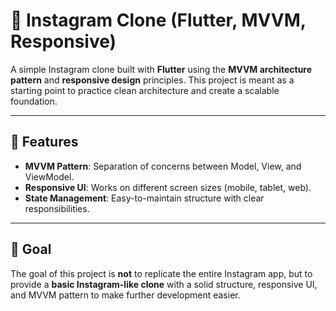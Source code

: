# 📸 Instagram Clone (Flutter, MVVM, Responsive)

A simple Instagram clone built with **Flutter** using the **MVVM architecture pattern** and **responsive design** principles. This project is meant as a starting point to practice clean architecture and create a scalable foundation.

---

## 🚀 Features

* **MVVM Pattern**: Separation of concerns between Model, View, and ViewModel.
* **Responsive UI**: Works on different screen sizes (mobile, tablet, web).
* **State Management**: Easy-to-maintain structure with clear responsibilities.
---

## 🎯 Goal

The goal of this project is **not** to replicate the entire Instagram app, but to provide a **basic Instagram-like clone** with a solid structure, responsive UI, and MVVM pattern to make further development easier.
